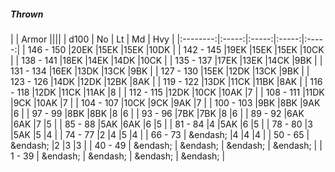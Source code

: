 ##### Thrown

|      | Armor ||||
| d100 | No | Lt | Md | Hvy |
|:--------:|:-----:|:-----:|:-----:|:-----:|
| 146 - 150 |20EK |15EK |15EK |10DK |
| 142 - 145 |19EK |15EK |15EK |10CK |
| 138 - 141 |18EK |14EK |14DK |10CK |
| 135 - 137 |17EK |13EK |14CK |9BK |
| 131 - 134 |16EK |13DK |13CK |9BK |
| 127 - 130 |15EK |12DK |13CK |9BK |
| 123 - 126 |14DK |12DK |12BK |8AK |
| 119 - 122 |13DK |11CK |11BK |8AK |
| 116 - 118 |12DK |11CK |11AK |8 |
| 112 - 115 |12DK |10CK |10AK |7 |
| 108 - 111 |11DK |9CK |10AK |7 |
| 104 - 107 |10CK |9CK |9AK |7 |
| 100 - 103 |9BK |8BK |9AK |6 |
| 97 - 99 |8BK |8BK |8 |6 |
| 93 - 96 |7BK |7BK |8 |6 |
| 89 - 92 |6AK |6AK |7 |5 |
| 85 - 88 |5AK |6AK |6 |5 |
| 81 - 84 |4 |5AK |6 |5 |
| 78 - 80 |3 |5AK |5 |4 |
| 74 - 77 |2 |4 |5 |4 |
| 66 - 73 | &endash;  |4 |4 |4 |
| 50 - 65 | &endash;  |2 |3 |3 |
| 40 - 49 | &endash;  | &endash;  | &endash;  | &endash;  |
| 1 - 39 | &endash;  | &endash;  | &endash;  | &endash;  |

